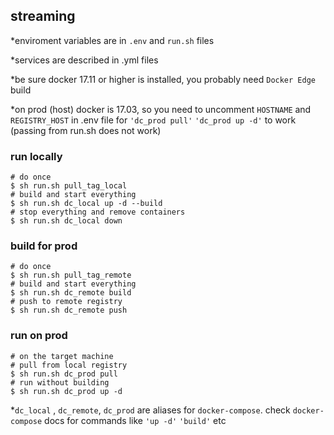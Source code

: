 
## streaming

*enviroment variables are in `.env` and `run.sh` files

*services are described in .yml files

*be sure docker 17.11 or higher is installed, you probably need `Docker Edge` build

*on prod (host) docker is 17.03, so you need to uncomment `HOSTNAME` and `REGISTRY_HOST` in .env file for `'dc_prod pull'`  `'dc_prod up -d'` to work (passing from run.sh does not work)


### run locally ###
```shell
# do once
$ sh run.sh pull_tag_local
# build and start everything
$ sh run.sh dc_local up -d --build
# stop everything and remove containers
$ sh run.sh dc_local down
```

### build for prod ###
```shell
# do once
$ sh run.sh pull_tag_remote
# build and start everything
$ sh run.sh dc_remote build
# push to remote registry
$ sh run.sh dc_remote push
```

### run on prod ###
```shell
# on the target machine
# pull from local registry
$ sh run.sh dc_prod pull
# run without building
$ sh run.sh dc_prod up -d

```

*`dc_local` , `dc_remote`, `dc_prod` are aliases for `docker-compose`. check `docker-compose` docs for commands like `'up -d'` `'build'` etc
